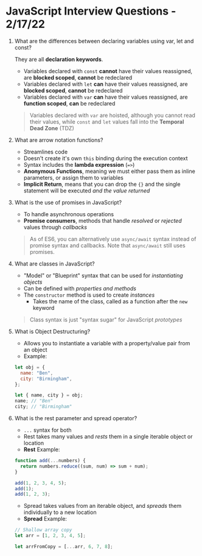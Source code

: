# JavaScript Interview Questions - 2/17/22

1. What are the differences between declaring variables using var, let and const?

   They are all **declaration keywords**.

   - Variables declared with `const` **cannot** have their values reassigned, are **blocked scoped**, **cannot** be redeclared
   - Variables declared with `let` **can** have their values reassigned, are **blocked scoped**, **cannot** be redeclared
   - Variables declared with `var` **can** have their values reassigned, are **function scoped**, **can** be redeclared

   > Variables declared with `var` are hoisted, although you cannot read their values, while `const` and `let` values fall into the **Temporal Dead Zone** (TDZ)

2. What are arrow notation functions?

   - Streamlines code
   - Doesn't create it's own `this` binding during the execution context
   - Syntax includes the **lambda expression** (`=>`)
   - **Anonymous Functions**, meaning we must either pass them as inline parameters, or assign them to variables
   - **Implicit Return**, means that you can drop the `{}` and the single statement will be executed _and the value returned_

3. What is the use of promises in JavaScript?

   - To handle asynchronous operations
   - **Promise consumers**, methods that handle _resolved_ or _rejected_ values through _callbacks_

   > As of ES6, you can alternatively use `async/await` syntax instead of promise syntax and callbacks. Note that `async/await` still uses promises.

4. What are classes in JavaScript?

   - "Model" or "Blueprint" syntax that can be used for _instantiating objects_
   - Can be defined with _properties and methods_
   - The `constructor` method is used to create _instances_
     - Takes the name of the class, called as a function after the `new` keyword

   > Class syntax is just "syntax sugar" for JavaScript _prototypes_

5. What is Object Destructuring?

   - Allows you to instantiate a variable with a property/value pair from an object
   - Example:

   ```js
   let obj = {
     name: "Ben",
     city: "Birmingham",
   };

   let { name, city } = obj;
   name; // "Ben"
   city; // "Birmingham"
   ```

6. What is the rest parameter and spread operator?

   - `...` syntax for both
   - Rest takes many values and _rests_ them in a single iterable object or location
   - **Rest** Example:

   ```js
   function add(...numbers) {
     return numbers.reduce((sum, num) => sum + num);
   }

   add(1, 2, 3, 4, 5);
   add(1);
   add(1, 2, 3);
   ```

   - Spread takes values from an iterable object, and _spreads_ them individually to a new location
   - **Spread** Example:

   ```js
   // Shallow array copy
   let arr = [1, 2, 3, 4, 5];

   let arrFromCopy = [...arr, 6, 7, 8];
   ```
